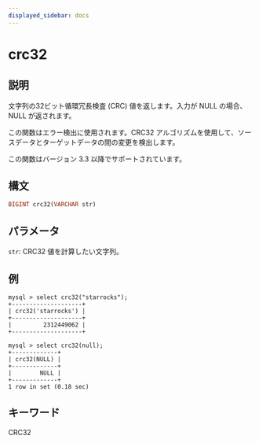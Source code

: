 ```yaml
---
displayed_sidebar: docs
---
```


# crc32

## 説明

文字列の32ビット循環冗長検査 (CRC) 値を返します。入力が NULL の場合、NULL が返されます。

この関数はエラー検出に使用されます。CRC32 アルゴリズムを使用して、ソースデータとターゲットデータの間の変更を検出します。

この関数はバージョン 3.3 以降でサポートされています。

## 構文

```Haskell
BIGINT crc32(VARCHAR str)
```

## パラメータ

`str`: CRC32 値を計算したい文字列。

## 例

```Plain Text
mysql > select crc32("starrocks");
+--------------------+
| crc32('starrocks') |
+--------------------+
|         2312449062 |
+--------------------+

mysql > select crc32(null);
+-------------+
| crc32(NULL) |
+-------------+
|        NULL |
+-------------+
1 row in set (0.18 sec)
```

## キーワード

CRC32